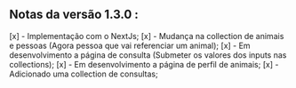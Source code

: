 ## Notas da versão 1.3.0 :

[x] - Implementação com o NextJs;
[x] - Mudança na collection de animais e pessoas (Agora pessoa que vai referenciar um animal);
[x] - Em desenvolvimento a página de consulta (Submeter os valores dos inputs nas collections);
[x] - Em desenvolvimento a página de perfil de animais;
[x] - Adicionado uma collection de consultas;
